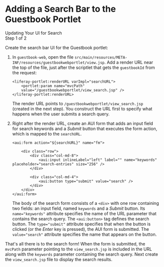# Adding a Search Bar to the Guestbook Portlet [](id=adding-a-search-bar-to-the-guestbook-portlet)

<div class="learn-path-step">
    <p>Updating Your UI for Search<br>Step 1 of 2</p>
</div>

Create the search bar UI for the Guestbook portlet:

1.  In `guestbook-web`, open the file 
    `src/main/resources/META-INF/resources/guestbookwebportlet/view.jsp`. Add a 
    render URL near the top of the file, just after the scriptlet that gets the 
    `guestbookId` from the request:

        <liferay-portlet:renderURL varImpl="searchURL">
            <portlet:param name="mvcPath" 
            value="/guestbookwebportlet/view_search.jsp" />
        </liferay-portlet:renderURL>

    The render URL points to `/guestbookwebportlet/view_search.jsp` (created in
    the next step). You construct the URL first to specify what
    happens when the user submits a search query. 

2.  Right after the render URL, create an AUI form that adds an input field for
    search keywords and a *Submit* button that executes the form action, which
    is mapped to the `searchURL`.

        <aui:form action="${searchURL}" name="fm">

            <div class="row">
                <div class="col-md-8">
                    <aui:input inlineLabel="left" label="" name="keywords" placeholder="search-entries" size="256" />
                </div>

                <div class="col-md-4">
                    <aui:button type="submit" value="search" />
                </div>
            </div>
        </aui:form>

    The body of the search form consists of a `<div>` with one row containing
    two fields: an input field, named `keywords` and a _Submit_ button. Its
    `name="keywords"` attribute specifies the name of the URL parameter that
    contains the search query. The `<aui:button>` tag defines the search button.
    The `type="submit"` attribute specifies that when the button is clicked (or
    the *Enter* key is pressed), the AUI form is submitted. The `value="search"`
    attribute specifies the name that appears on the button. 

That's all there is to the search form! When the form is submitted, the
`mvcPath` parameter pointing to the `view_search.jsp` is included in the URL
along with the `keywords` parameter containing the search query. Next create the
`view_search.jsp` file to display the search results. 
